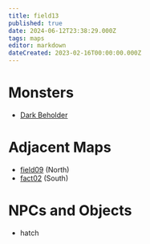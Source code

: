 ```yaml
---
title: field13
published: true
date: 2024-06-12T23:38:29.000Z
tags: maps
editor: markdown
dateCreated: 2023-02-16T00:00:00.000Z
---
```



# Monsters
 * [Dark Beholder](/monsters/dark-beholder)

# Adjacent Maps
 * [field09](/maps/field09) (North)
 * [fact02](/maps/fact02) (South)

# NPCs and Objects
 * hatch
